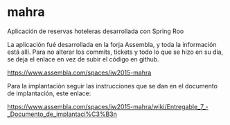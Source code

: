 # mahra
Aplicación de reservas hoteleras desarrollada con Spring Roo

La aplicación fué desarrollada en la forja Assembla, y toda la información está allí. 
Para no alterar los commits, tickets y todo lo que se hizo en su día, se deja el enlace en vez de subir el código en github.

https://www.assembla.com/spaces/iw2015-mahra


Para la implantación seguir las instrucciones que se dan en el documento de implantación, este enlace:

https://www.assembla.com/spaces/iw2015-mahra/wiki/Entregable_7_-_Documento_de_implantaci%C3%B3n
